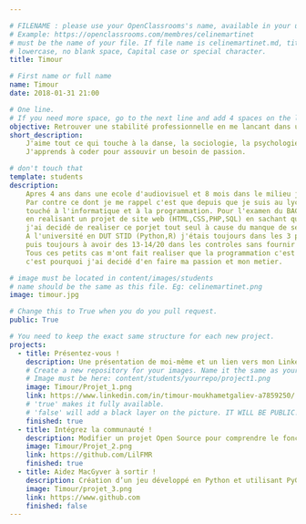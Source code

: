 ```yaml
---

# FILENAME : please use your OpenClassrooms's name, available in your url.
# Example: https://openclassrooms.com/membres/celinemartinet
# must be the name of your file. If file name is celinemartinet.md, title is celinemartinet.
# lowercase, no blank space, Capital case or special character.
title: Timour

# First name or full name
name: Timour
date: 2018-01-31 21:00

# One line.
# If you need more space, go to the next line and add 4 spaces on the left, as in 'description'.
objective: Retrouver une stabilité professionnelle en me lancant dans un univers qui m'attir depuis tout jeune.
short_description: 
    J'aime tout ce qui touche à la danse, la sociologie, la psychologie, à la finance et aux sports de combat.
    J'apprends à coder pour assouvir un besoin de passion.

# don't touch that
template: students
description:
    Apres 4 ans dans une ecole d'audiovisuel et 8 mois dans le milieu je ne me sentais pas à ma place.
    Par contre ce dont je me rappel c'est que depuis que je suis au lycée j'ai toujours aimé tout ce qui
    touché à l'informatique et à la programmation. Pour l'examen du BAC STG Gestion j'ai obtenu 16/20
    en realisant un projet de site web (HTML,CSS,PHP,SQL) en sachant qu'à la place de travailler à 4 dessus,
    j'ai decidé de realiser ce porjet tout seul à cause du manque de serieu de mes camarades de classe.
    A l'université en DUT STID (Python,R) j'étais toujours dans les 3 premiers à terminer les exercices en cours,
    puis toujours à avoir des 13-14/20 dans les controles sans fournir de travail important en dehors des cours.
    Tous ces petits cas m'ont fait realiser que la programmation c'est quelque chose dans quoi je me sentais toujours à l'aise,
    c'est pourquoi j'ai decidé d'en faire ma passion et mon metier.

# image must be located in content/images/students
# name should be the same as this file. Eg: celinemartinet.png
image: timour.jpg

# Change this to True when you do you pull request.
public: True

# You need to keep the exact same structure for each new project.
projects:
  - title: Présentez-vous !
    description: Une présentation de moi-même et un lien vers mon LinkedIn.
    # Create a new repository for your images. Name it the same as your nickname and profile picture.
    # Image must be here: content/students/yourrepo/project1.png
    image: Timour/Projet_1.png
    link: https://www.linkedin.com/in/timour-moukhametgaliev-a7859250/
    # 'true' makes it fully available.
    # 'false' will add a black layer on the picture. IT WILL BE PUBLIC!
    finished: true
  - title: Intégrez la communauté !
    description: Modifier un projet Open Source pour comprendre le fonctionnement de Git, de Github et des pull requests. 
    image: Timour/Projet_2.png
    link: https://github.com/LilFMR
    finished: true
  - title: Aidez MacGyver à sortir !
    description: Création d’un jeu développé en Python et utilisant PyGame.
    image: Timour/projet_3.png
    link: https://www.github.com
    finished: false
---
```

